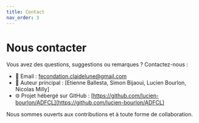 ```yaml
---
title: Contact
nav_order: 3
---
```


# Nous contacter

Vous avez des questions, suggestions ou remarques ? Contactez-nous :

- 📧 Email : [fecondation.claidelune@gmail.com](mailto:fecondation.claidelune@gmail.com)
- 🧑 Auteur principal : [Etienne Ballesta, Simon Bijaoui, Lucien Bourlon, Nicolas Milly]
- 🌐 Projet hébergé sur GitHub : [https://github.com/lucien-bourlon/ADFCL](https://github.com/lucien-bourlon/ADFCL)

Nous sommes ouverts aux contributions et à toute forme de collaboration.
